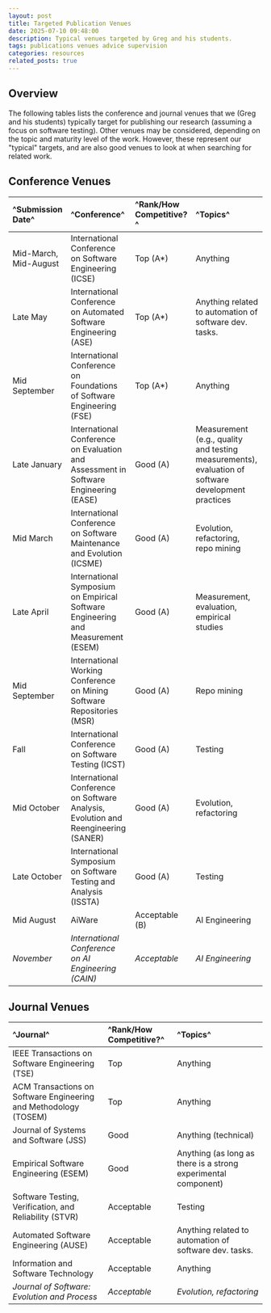 ```yaml
---
layout: post
title: Targeted Publication Venues
date: 2025-07-10 09:48:00
description: Typical venues targeted by Greg and his students.
tags: publications venues advice supervision
categories: resources
related_posts: true
---
```


## Overview

The following tables lists the conference and journal venues that we (Greg and his students) typically target for publishing our research (assuming a focus on software testing). Other venues may be considered, depending on the topic and maturity level of the work. However, these represent our "typical" targets, and are also good venues to look at when searching for related work.

## Conference Venues

| ^Submission Date^ | ^Conference^ | ^Rank/How Competitive?^ | ^Topics^ |
| :----------- | :------------ | :------------ | :------------ |
| Mid-March, Mid-August | International Conference on Software Engineering (ICSE) | Top (A*) | Anything |
| Late May | International Conference on Automated Software Engineering (ASE) | Top (A*) | Anything related to automation of software dev. tasks. |
| Mid September | International Conference on Foundations of Software Engineering (FSE) | Top (A*) | Anything |
| Late January | International Conference on Evaluation and Assessment in Software Engineering (EASE) | Good (A) | Measurement (e.g., quality and testing measurements), evaluation of software development practices |
| Mid March | International Conference on Software Maintenance and Evolution (ICSME) | Good (A) | Evolution, refactoring, repo mining |
| Late April | International Symposium on Empirical Software Engineering and Measurement (ESEM)| Good (A) | Measurement, evaluation, empirical studies |
| Mid September | International Working Conference on Mining Software Repositories (MSR) | Good (A) | Repo mining |
| Fall | International Conference on Software Testing (ICST) | Good (A) | Testing |
| Mid October | International Conference on Software Analysis, Evolution and Reengineering (SANER) | Good (A) |  Evolution, refactoring |
|Late October | International Symposium on Software Testing and Analysis (ISSTA) | Good (A) | Testing |
| Mid August | AiWare | Acceptable (B) | AI Engineering | 
| _November_ | _International Conference on AI Engineering (CAIN)_ | _Acceptable_ | _AI Engineering_ |


## Journal Venues

| ^Journal^ | ^Rank/How Competitive?^ | ^Topics^ |
| :----------- | :------------ | :------------ |
| IEEE Transactions on Software Engineering (TSE) | Top | Anything |
| ACM Transactions on Software Engineering and Methodology (TOSEM) | Top | Anything |
| Journal of Systems and Software (JSS) | Good | Anything (technical) |
| Empirical Software Engineering (ESEM) | Good | Anything (as long as there is a strong experimental component) |
| Software Testing, Verification, and Reliability (STVR) | Acceptable | Testing |
| Automated Software Engineering (AUSE) | Acceptable | Anything related to automation of software dev. tasks. |
| Information and Software Technology | Acceptable | Anything |
| _Journal of Software: Evolution and Process_ | _Acceptable_ | _Evolution, refactoring_ |

